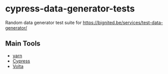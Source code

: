 # cypress-data-generator-tests

Random data generator test suite for https://bignited.be/services/test-data-generator/

## Main Tools

- [yarn](https://yarnpkg.com/)
- [Cypress](https://www.cypress.io/)
- [Volta](https://volta.sh/)
